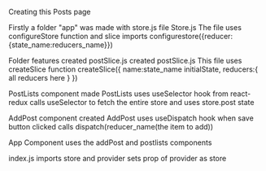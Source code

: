 Creating this Posts page

Firstly a folder "app" was made with store.js file
    Store.js
        The file uses configureStore function and slice imports 
        configurestore({reducer:{state_name:reducers_name}})

Folder features created
postSlice.js created
    postSlice.js 
        This file uses createSlice function
        createSlice({
            name:state_name
            initialState,
            reducers:{
                all reducers here
            }
        })

PostLists component made
    PostLists
        uses useSelector hook from react-redux
        calls useSelector to fetch the entire store and uses store.post state

AddPost component created
    AddPost
        uses useDispatch hook 
        when save button clicked calls dispatch(reducer_name(the item to add))

App Component
    uses the addPost and postlists components

index.js
    imports store and provider
    sets prop of provider as store
    